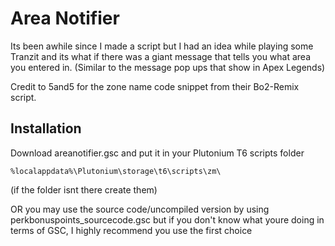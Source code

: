# Area Notifier
Its been awhile since I made a script but I had an idea while playing some Tranzit and its what if there was a giant message that tells you what area you entered in. (Similar to the message pop ups that show in Apex Legends)

Credit to 5and5 for the zone name code snippet from their Bo2-Remix script. 

## Installation
Download areanotifier.gsc and put it in your Plutonium T6 scripts folder

```%localappdata%\Plutonium\storage\t6\scripts\zm\```

(if the folder isnt there create them)


OR you may use the source code/uncompiled version by using perkbonuspoints_sourcecode.gsc but if you don't know what youre doing in terms of GSC, I highly recommend you use the first choice
